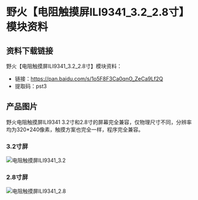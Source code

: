[](野火【电阻触摸屏ILI9341_3.2_2.8寸】模块资料)

# 野火【电阻触摸屏ILI9341_3.2_2.8寸】模块资料
## 资料下载链接
野火【电阻触摸屏ILI9341_3.2_2.8寸】模块资料：
* 链接：https://pan.baidu.com/s/1o5F8F3Ca0qnO_ZeCa9Lf2Q 
* 提取码：pst3 


## 产品图片
野火电阻触摸屏ILI9341 3.2寸和2.8寸的屏幕完全兼容，仅物理尺寸不同，分辨率均为320*240像素，触摸方案也完全一样，程序完全兼容。

### 3.2寸屏
![电阻触摸屏ILI9341_3.2](https://raw.githubusercontent.com/wiki/Embdefire/products/images/模块产品/屏幕/电阻触摸屏ILI9341_3.2.jpg)

### 2.8寸屏
![电阻触摸屏ILI9341_2.8](https://raw.githubusercontent.com/wiki/Embdefire/products/images/模块产品/屏幕/电阻触摸屏ILI9341_2.8.jpg)